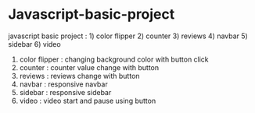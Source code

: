 # Javascript-basic-project
javascript basic project :  1) color flipper   2) counter   3) reviews   4) navbar   5) sidebar 6) video

1) color flipper : changing background color with button click
2) counter : counter value change with button
3) reviews : reviews change with button
4) navbar :  responsive navbar
5) sidebar :  responsive sidebar
6) video : video start and pause using button
